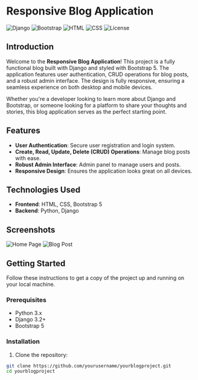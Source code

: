 # Responsive Blog Application

![Django](https://img.shields.io/badge/Django-3.2-green)
![Bootstrap](https://img.shields.io/badge/Bootstrap-5.1-blue)
![HTML](https://img.shields.io/badge/HTML-5-orange)
![CSS](https://img.shields.io/badge/CSS-3-blue)
![License](https://img.shields.io/badge/license-MIT-blue.svg)

## Introduction

Welcome to the **Responsive Blog Application**! This project is a fully functional blog built with Django and styled with Bootstrap 5. The application features user authentication, CRUD operations for blog posts, and a robust admin interface. The design is fully responsive, ensuring a seamless experience on both desktop and mobile devices. 

Whether you're a developer looking to learn more about Django and Bootstrap, or someone looking for a platform to share your thoughts and stories, this blog application serves as the perfect starting point.

## Features

- **User Authentication**: Secure user registration and login system.
- **Create, Read, Update, Delete (CRUD) Operations**: Manage blog posts with ease.
- **Robust Admin Interface**: Admin panel to manage users and posts.
- **Responsive Design**: Ensures the application looks great on all devices.

## Technologies Used

- **Frontend**: HTML, CSS, Bootstrap 5
- **Backend**: Python, Django

## Screenshots

![Home Page](screenshots/home_page.png)
![Blog Post](screenshots/blog_post.png)

## Getting Started

Follow these instructions to get a copy of the project up and running on your local machine.

### Prerequisites

- Python 3.x
- Django 3.2+
- Bootstrap 5

### Installation

1. Clone the repository:

```bash
git clone https://github.com/yourusername/yourblogproject.git
cd yourblogproject
